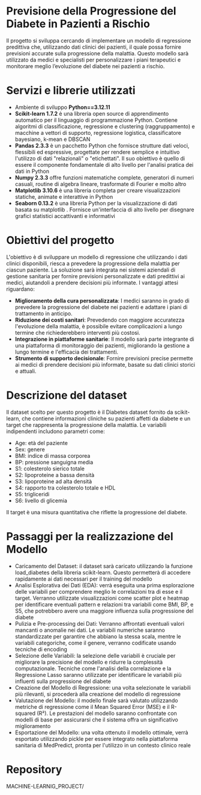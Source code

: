 # Previsione della Progressione del Diabete in Pazienti a Rischio
Il progetto si sviluppa cercando di implementare un modello di regressione predittiva che, utilizzando dati clinici dei pazienti, il quale possa fornire previsioni accurate sulla progressione della malattia. Questo modello sarà utilizzato da medici e specialisti per personalizzare i piani terapeutici e monitorare meglio l’evoluzione del diabete nei pazienti a rischio.

# Servizi e librerie utilizzati
- Ambiente di sviluppo <strong>Python==3.12.11</strong>
- <strong>Scikit-learn 1.7.2</strong> è una libreria open source di apprendimento automatico per il linguaggio di programmazione Python. Contiene algoritmi di classificazione, regressione e clustering (raggruppamento) e macchine a vettori di supporto, regressione logistica, classificatore bayesiano, k-mean e DBSCAN
- <strong>Pandas 2.3.3</strong>  è un pacchetto Python che fornisce strutture dati veloci, flessibili ed espressive, progettate per rendere semplice e intuitivo l'utilizzo di dati "relazionali" o "etichettati". Il suo obiettivo è quello di essere il componente fondamentale di alto livello per l'analisi pratica dei dati in Python
- <strong>Numpy 2.3.3</strong> offre funzioni matematiche complete, generatori di numeri casuali, routine di algebra lineare, trasformate di Fourier e molto altro
- <strong>Matplotlib 3.10.6</strong> è una libreria completa per creare visualizzazioni statiche, animate e interattive in Python
- <strong>Seaborn 0.13.2</strong> è una libreria Python per la visualizzazione di dati basata su matplotlib . Fornisce un'interfaccia di alto livello per disegnare grafici statistici accattivanti e informativi

# Obiettivi del progetto
L'obiettivo è di sviluppare un modello di regressione che utilizzando i dati clinici disponibili, riesca a prevedere la progressione della malattia per ciascun paziente. La soluzione sarà integrata nei sistemi aziendali di gestione sanitaria per fornire previsioni personalizzate e dati predittivi ai medici, aiutandoli a prendere decisioni più informate. I vantaggi attesi riguardano:
  - <strong>Miglioramento della cura personalizzata</strong>: I medici saranno in grado di prevedere la progressione del diabete nei pazienti e adattare i piani di trattamento in anticipo.
  - <strong>Riduzione dei costi sanitari</strong>: Prevedendo con maggiore accuratezza l'evoluzione della malattia, è possibile evitare complicazioni a lungo termine che richiederebbero interventi più costosi.
  - <strong>Integrazione in piattaforme sanitarie</strong>: Il modello sarà parte integrante di una piattaforma di monitoraggio dei pazienti, migliorando la gestione a lungo termine e l'efficacia dei trattamenti.
  - <strong>Strumento di supporto decisionale</strong>: Fornire previsioni precise permette ai medici di prendere decisioni più informate, basate su dati clinici storici e attuali.

# Descrizione del dataset
Il dataset scelto per questo progetto è il Diabetes dataset fornito da scikit-learn, che contiene informazioni cliniche su pazienti affetti da diabete e un target che rappresenta la progressione della malattia. Le variabili indipendenti includono parametri come:
  - Age: età del paziente
  - Sex: genere
  - BMI: indice di massa corporea
  - BP: pressione sanguigna media
  - S1: colesterolo sierico totale
  - S2: lipoproteine a bassa densità
  - S3: lipoproteine ad alta densità
  - S4: rapporto tra colesterolo totale e HDL
  - S5: trigliceridi
  - S6: livello di glicemia
    
Il target è una misura quantitativa che riflette la progressione del diabete.

# Passaggi per la realizzazione del Modello
  - Caricamento del Dataset: il dataset sarà caricato utilizzando la funzione load_diabetes della libreria scikit-learn. Questo permetterà di accedere rapidamente ai dati necessari per il training del modello
  - Analisi Esplorativa dei Dati (EDA): verrà eseguita una prima esplorazione delle variabili per comprendere meglio le correlazioni tra di esse e il target. Verranno utilizzate visualizzazioni come scatter plot e heatmap per identificare eventuali pattern e relazioni tra variabili come BMI, BP, e S5, che potrebbero avere una maggiore influenza sulla progressione del diabete
  - Pulizia e Pre-processing dei Dati: Verranno affrontati eventuali valori mancanti o anomalie nei dati. Le variabili numeriche saranno standardizzate per garantire che abbiano la stessa scala, mentre le variabili categoriche, come il genere, verranno codificate usando tecniche di encoding
  - Selezione delle Variabili: la selezione delle variabili è cruciale per migliorare la precisione del modello e ridurre la complessità computazionale. Tecniche come l'analisi della correlazione e la Regressione Lasso saranno utilizzate per identificare le variabili più influenti sulla progressione del diabete
  - Creazione del Modello di Regressione: una volta selezionate le variabili più rilevanti, si procederà alla creazione del modello di regressione
  - Valutazione del Modello: il modello finale sarà valutato utilizzando metriche di regressione come il Mean Squared Error (MSE) e il R-squared (R²). Le prestazioni del modello saranno confrontate con modelli di base per assicurarsi che il sistema offra un significativo miglioramento
  - Esportazione del Modello: una volta ottenuto il modello ottimale, verrà esportato utilizzando pickle per essere integrato nella piattaforma sanitaria di MedPredict, pronta per l'utilizzo in un contesto clinico reale

# Repository
MACHINE-LEARNIG_PROJECT/
